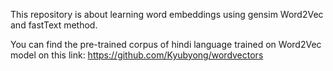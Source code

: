 This repository is about learning word embeddings using gensim Word2Vec and fastText method.

You can find the pre-trained corpus of hindi language trained on Word2Vec model on this link:
 https://github.com/Kyubyong/wordvectors
